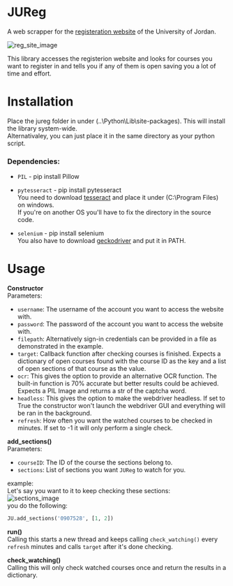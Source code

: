 JUReg
===

A web scrapper for the [registeration website](https://regweb1.ju.edu.jo:4443/selfregapp/home.xhtml) of the University of Jordan.

![reg_site_image](https://user-images.githubusercontent.com/42502239/95434861-73d55700-095a-11eb-9445-cf83c6ebbd55.png)

This library accesses the registerion website and looks for courses you want to register in and tells you if any of them is open saving you a lot of time and effort.

Installation
===
Place the jureg folder in under (..\Python\Lib\site-packages). This will install the library system-wide.  
Alternativaley, you can just place it in the same directory as your python script.

### Dependencies: 
* `PIL` - pip install Pillow
* `pytesseract` - pip install pytesseract  
You need to download [tesseract](https://github.com/tesseract-ocr/tesseract) and place it under (C:\Program Files\) on windows.  
If you're on another OS you'll have to fix the directory in the source code.

* `selenium` - pip install selenium  
You also have to download [geckodriver](https://github.com/mozilla/geckodriver/releases) and put it in PATH.

Usage
===
**Constructor**  
Parameters:
* `username`: The username of the account you want to access the website with.
* `password`: The password of the account you want to access the website with.  
* `filepath`: Alternatively sign-in credentials can be provided in a file as demonstrated in the example.
* `target`: Callback function after checking courses is finished. Expects a dictionary of open courses found with
        the course ID as the key and a list of open sections of that course as the value.
* `ocr`: This gives the option to provide an alternative OCR function. The built-in function is 70% accurate
        but better results could be achieved. Expects a PIL Image and returns a str of the captcha word.
* `headless`: This gives the option to make the webdriver headless. If set to True the constructor won't launch the webdriver
        GUI and everything will be ran in the background.
* `refresh`: How often you want the watched courses to be checked in minutes. If set to -1 it will only
        perform a single check.  

**add_sections()**  
Parameters:
* `courseID`: The ID of the course the sections belong to.
* `sections`: List of sections you want `JUReg` to watch for you.

example:  
Let's say you want to it to keep checking these sections:  
![sections_image](https://user-images.githubusercontent.com/42502239/95435251-05dd5f80-095b-11eb-9c55-5a1f16b0affd.png)  
you do the following: 
```python
JU.add_sections('0907528', [1, 2])
```
**run()**  
Calling this starts a new thread and keeps calling `check_watching()` every `refresh` minutes and calls `target` after it's done checking.  

**check_watching()**  
Calling this will only check watched courses once and return the results in a dictionary.
